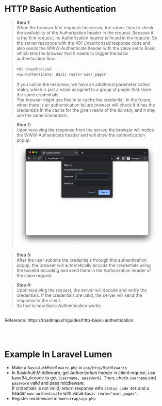 # HTTP Basic Authentication

> **Step 1:** <br/>
When the browser first requests the server, the server tries to check the availability of the Authorization header in the request. Because it is the first request, no Authorization header is found in the request. So the server responds with the 401 Unauthorized response code and also sends the WWW-Authenticate header with the value set to Basic, which tells the browser that it needs to trigger the basic authentication flow.
<br/> <br/>
`401 Unauthorized` <br/> 
`www-Authenticate: Basic realm='user_pages'`
<br/> <br/>
If you notice the response, we have an additional parameter called realm, which is just a value assigned to a group of pages that share the same credentials. <br/>
The browser might use Realm to cache the credential. In the future, when there is an authentication failure browser will check if it has the credentials in the cache for the given realm of the domain, and it may use the same credentials.

> **Step 2:** <br/>
Upon receiving the response from the server, the browser will notice the WWW-Authenticate header and will show the authentication popup.<br/>
![Image](image.png)

> **Step 3:** <br/>
After the user submits the credentials through this authentication popup, the browser will automatically encode the credentials using the base64 encoding and send them in the Authorization header of the same request.

> **Step 4:** <br/>
Upon receiving the request, the server will decode and verify the credentials. If the credentials are valid, the server will send the response to the client.<br/>
So that is how Basic Authentication works.

<br />
Reference: https://roadmap.sh/guides/http-basic-authentication

<br/> <br/>

# Example In Laravel Lumen
- Make a `BasicAuthMiddleware.php` in `app/Http/Middlewares`
- In BasicAuthMiddleware, get <i>Authorization header</i> in client request, use base64_decode to get `[username, password]`. Then, check `username` and `password` valid and pass middleware. <br/>
If cridentials is not valid, return response with `status code 401` and a header `www-authenticate` with value `Basic realm="user_pages"`.
- Register middleware in `bootstrap/app.php`